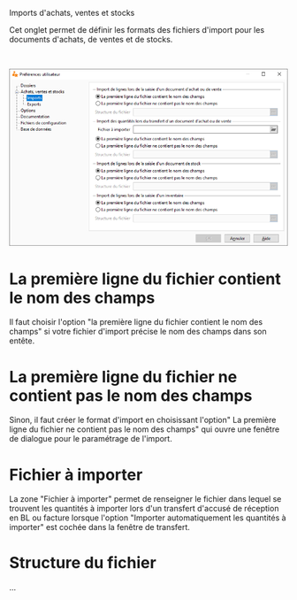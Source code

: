 







Imports d'achats, ventes et stocks


Cet onglet permet de définir les formats des fichiers d'import pour 
 les documents d'achats, de ventes et de stocks.


 


![](../../assets/images/PreferencesUtilisateur/2-2/OngletImportsAchatsVentesStocks.png)


# La première ligne du fichier contient le nom des champs


Il faut choisir l'option "la première ligne du fichier contient 
 le nom des champs" si votre fichier d'import précise le nom des champs 
 dans son entête.


# La première ligne du fichier ne contient pas le nom des champs


Sinon, il faut créer le format d'import en choisissant l'option" 
 La première ligne du fichier ne contient pas le nom des champs" qui 
 ouvre une fenêtre de dialogue pour le paramétrage de l'import.


# Fichier à importer


La zone "Fichier à importer" permet de renseigner le fichier 
 dans lequel se trouvent les quantités à importer lors d'un transfert d'accusé 
 de réception en BL ou facture lorsque l'option "Importer automatiquement 
 les quantités à importer" est cochée dans la fenêtre de transfert.


# Structure du fichier


...


